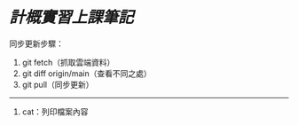 # ***計概實習上課筆記***

同步更新步驟：
1. git fetch（抓取雲端資料）
2. git diff origin/main（查看不同之處）
3. git pull（同步更新）
-------------------------------------------
1. cat：列印檔案內容
